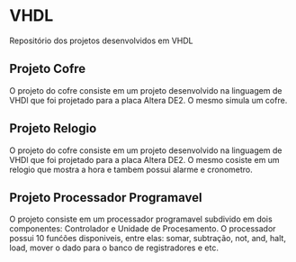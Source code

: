 # VHDL
Repositório dos projetos desenvolvidos em VHDL




## Projeto Cofre

O projeto do cofre consiste em um projeto desenvolvido na linguagem de VHDl que foi projetado para a placa Altera DE2. O mesmo 
simula um cofre.



## Projeto Relogio

O projeto do cofre consiste em um projeto desenvolvido na linguagem de VHDl que foi projetado para a placa Altera DE2. O mesmo 
cosiste em um relogio que mostra a hora e tambem possui alarme e cronometro.



## Projeto Processador Programavel
O projeto consiste em um processador programavel subdivido em dois componentes: Controlador e Unidade de Procesamento. O processador possui 10 funćões disponiveis, entre elas: somar, subtração, not, and, halt, load, mover o dado para o banco de registradores e etc.


